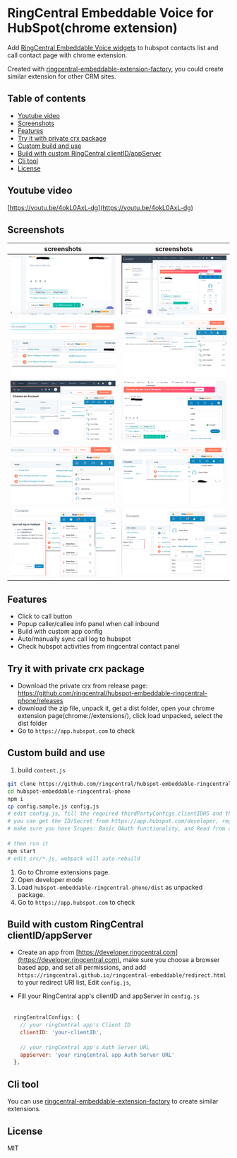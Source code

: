 
# RingCentral Embeddable Voice for HubSpot(chrome extension) <!-- omit in toc -->

Add [RingCentral Embeddable Voice widgets](https://github.com/ringcentral/ringcentral-embeddable) to hubspot contacts list and call contact page with chrome extension.

Created with [ringcentral-embeddable-extension-factory](https://github.com/ringcentral/ringcentral-embeddable-extension-factory), you could create similar extension for other CRM sites.

## Table of contents <!-- omit in toc -->

- [Youtube video](#youtube-video)
- [Screenshots](#screenshots)
- [Features](#features)
- [Try it with private crx package](#try-it-with-private-crx-package)
- [Custom build and use](#custom-build-and-use)
- [Build with custom RingCentral clientID/appServer](#build-with-custom-ringcentral-clientidappserver)
- [Cli tool](#cli-tool)
- [License](#license)


## Youtube video

[https://youtu.be/4okL0AxL-dg](https://youtu.be/4okL0AxL-dg)

## Screenshots

| screenshots            |  screenshots |
:-------------------------:|:-------------------------:
![hubspot-btn2](screenshots/hubspot-btn2.png) | ![hubspot-btn2](screenshots/hubspot1.png)
![hubspot-list2](screenshots/hubspot-list2.png) | ![hubspot-list2](screenshots/hs1.png)
![hubspot-list2](screenshots/hs2.png) | ![hubspot-list2](screenshots/hs3.png)
![hubspot-list2](screenshots/hs4.png) | ![hubspot-list2](screenshots/hs5.png)
![hubspot-list2](screenshots/hs6.png) | ![hubspot-list2](screenshots/hs7.png)

## Features

- Click to call button
- Popup caller/callee info panel when call inbound
- Build with custom app config
- Auto/manually sync call log to hubspot
- Check hubspot activities from ringcentral contact panel

## Try it with private crx package

- Download the private crx from release page: https://github.com/ringcentral/hubspot-embeddable-ringcentral-phone/releases
- download the zip file, unpack it, get a dist folder, open your chrome extension page(chrome://extensions/), click load unpacked, select the dist folder
- Go to `https://app.hubspot.com` to check

## Custom build and use

1. build `content.js`

```bash
git clone https://github.com/ringcentral/hubspot-embeddable-ringcentral-phone.git
cd hubspot-embeddable-ringcentral-phone
npm i
cp config.sample.js config.js
# edit config.js, fill the required thirdPartyConfigs.clientIDHS and thirdPartyConfigs.clientSecretHS
# you can get the ID/Secret from https://app.hubspot.com/developer, register and create an app,
# make sure you have Scopes: Basic OAuth functionality, and Read from and write to my: Contacts checked.

# then run it
npm start
# edit src/*.js, webpack will auto-rebuild
```

1. Go to Chrome extensions page.
1. Open developer mode
1. Load `hubspot-embeddable-ringcentral-phone/dist` as unpacked package.
1. Go to `https://app.hubspot.com` to check

## Build with custom RingCentral clientID/appServer

- Create an app from [https://developer.ringcentral.com](https://developer.ringcentral.com), make sure you choose a browser based app, and set all permissions, and add `https://ringcentral.github.io/ringcentral-embeddable/redirect.html` to your redirect URI list, Edit `config.js`,

- Fill your RingCentral app's clientID and appServer in `config.js`

```js

  ringCentralConfigs: {
    // your ringCentral app's Client ID
    clientID: 'your-clientID',

    // your ringCentral app's Auth Server URL
    appServer: 'your ringCentral app Auth Server URL'
  },
```

## Cli tool

You can use [ringcentral-embeddable-extension-factory](https://github.com/ringcentral/ringcentral-embeddable-extension-factory) to create similar extensions.

## License

MIT
